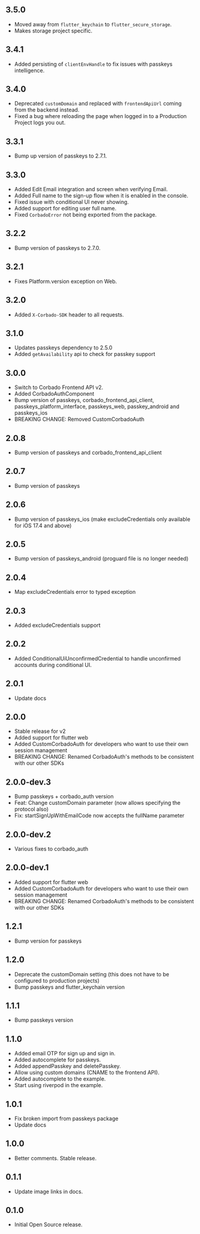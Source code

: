 ## 3.5.0
* Moved away from `flutter_keychain` to `flutter_secure_storage`.
* Makes storage project specific.

## 3.4.1
* Added persisting of `clientEnvHandle` to fix issues with passkeys intelligence.

## 3.4.0
* Deprecated `customDomain` and replaced with `frontendApiUrl` coming from the backend instead.
* Fixed a bug where reloading the page when logged in to a Production Project logs you out.

## 3.3.1
* Bump up version of passkeys to 2.7.1.

## 3.3.0
* Added Edit Email integration and screen when verifying Email.
* Added Full name to the sign-up flow when it is enabled in the console.
* Fixed issue with conditional UI never showing.
* Added support for editing user full name.
* Fixed `CorbadoError` not being exported from the package.

## 3.2.2
* Bump version of passkeys to 2.7.0.

## 3.2.1
* Fixes Platform.version exception on Web.

## 3.2.0
* Added `X-Corbado-SDK` header to all requests.

## 3.1.0
* Updates passkeys dependency to 2.5.0
* Added `getAvailability` api to check for passkey support

## 3.0.0
* Switch to Corbado Frontend API v2.
* Added CorbadoAuthComponent
* Bump version of passkeys, corbado_frontend_api_client, passkeys_platform_interface, passkeys_web, passkey_android and passkeys_ios
* BREAKING CHANGE: Removed CustomCorbadoAuth

## 2.0.8
* Bump version of passkeys and corbado_frontend_api_client

## 2.0.7
* Bump version of passkeys

## 2.0.6
* Bump version of passkeys_ios (make excludeCredentials only available for iOS 17.4 and above)

## 2.0.5
* Bump version of passkeys_android (proguard file is no longer needed)

## 2.0.4
* Map excludeCredentials error to typed exception

## 2.0.3
* Added excludeCredentials support

## 2.0.2
* Added ConditionalUiUnconfirmedCredential to handle unconfirmed accounts during conditional UI.

## 2.0.1
* Update docs

## 2.0.0
* Stable release for v2
* Added support for flutter web
* Added CustomCorbadoAuth for developers who want to use their own session management
* BREAKING CHANGE: Renamed CorbadoAuth's methods to be consistent with our other SDKs

## 2.0.0-dev.3
* Bump passkeys + corbado_auth version
* Feat: Change customDomain parameter (now allows specifying the protocol also)
* Fix: startSignUpWithEmailCode now accepts the fullName parameter

## 2.0.0-dev.2
* Various fixes to corbado_auth

## 2.0.0-dev.1
* Added support for flutter web
* Added CustomCorbadoAuth for developers who want to use their own session management
* BREAKING CHANGE: Renamed CorbadoAuth's methods to be consistent with our other SDKs

## 1.2.1
* Bump version for passkeys

## 1.2.0
* Deprecate the customDomain setting (this does not have to be configured to production projects)
* Bump passkeys and flutter_keychain version

## 1.1.1
* Bump passkeys version

## 1.1.0
* Added email OTP for sign up and sign in.
* Added autocomplete for passkeys.
* Added appendPasskey and deletePasskey.
* Allow using custom domains (CNAME to the frontend API).
* Added autocomplete to the example.
* Start using riverpod in the example.

## 1.0.1

* Fix broken import from passkeys package
* Update docs

## 1.0.0

* Better comments. Stable release.

## 0.1.1

* Update image links in docs.

## 0.1.0

* Initial Open Source release.
